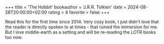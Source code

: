 +++
title = 'The Hobbit'
bookauthor = 'J.R.R. Tolkien'
date = 2024-08-28T20:00:00+02:00
rating = 4
favorite = false
+++

Read this for the first time since 2014. Very cozy book, I just didn't love that the reader is directly spoken to at times - that ruined the immersion for me. But I love middle-earth as a setting and will be re-reading the LOTR books too now.
